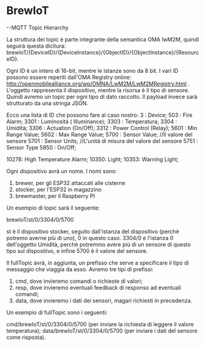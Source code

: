 # BrewIoT

--MQTT Topic Hierarchy

La struttura dei topic è parte integrante della semantica OMA lwM2M, quindi seguirà questa dicitura:
brewIoT/{DeviceID}/{DeviceInstance}/{ObjectID}/{ObjectInstance}/{ResourceID}.

Ogni ID è un intero di 16-bit, mentre le istanze sono da 8 bit. I vari ID possono essere reperiti dall'OMA Registry online:
http://openmobilealliance.org/wp/OMNA/LwM2M/LwM2MRegistry.html .
L'oggetto rappresenta il dispositivo, mentre la risorsa è il tipo di sensore. Quindi avremo un topic per ogni tipo di dato raccolto.
Il payload invece sarà strutturato da una stringa JSON.

Ecco una lista di ID che possono fare al caso nostro:
3    : Device;
503  : Fire Alarm;
3301 : Luminosità ( Illuminance);
3303 : Temperatura;
3304 : Umidità;
3306 : Actuation (On/Off);
3312 : Power Control (Relay);
5601 : Min Range Value;
5602 : Max Range Value;
5700 : Sensor Value; //Il valore del sensore
5701 : Sensor Units; //L'unità di misura del valore del sensore
5751 : Sensor Type
5850 : On/Off;

10278: High Temperature Alarm;
10350: Light;
10353: Warning Light;

Ogni dispositivo avrà un nome. I nomi sono:
  1) brewer, per gli ESP32 attaccati alle cisterne
  2) stocker, per l'ESP32 in magazzino
  3) brewmaster, per il Raspberry PI


Un esempio di topic sarà il seguente:

brewIoT/st/0/3304/0/5700

st è il dispositivo stocker, seguito dall'istanza del dispositivo (perchè potremo averne più di uno), 0 in questo caso. 3304/0 è l'istanza 0 dell'oggetto Umidità, perchè potremmo avere più di un sensore di questo tipo sul dispositivo, e infine 5700 è il valore del sensore.

Il fullTopic avrà, in aggiunta, un prefisso che serve a specificare il tipo di messaggio che viaggia da esso. Avremo tre tipi di prefissi:
  1) cmd, dove invieremo comandi o richieste di valori;
  2) resp, dove invieremo eventuali feedback di responso ad eventuali comandi;
  3) data, dove invieremo i dati dei sensori, magari richiesti in precedenza.

Un esempio di fullTopic sono i seguenti:

cmd/brewIoT/st/0/3304/0/5700 (per inviare la richiesta di leggere il valore temperatura);
data/brewIoT/st/0/3304/0/5700 (per inviare i dati del sensore come risposta).
